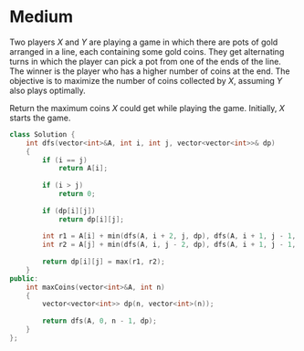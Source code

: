 # Medium

Two players $X$ and $Y$ are playing a game in which there are pots of gold arranged in a line, each containing some gold coins. They get alternating turns in which the player can pick a pot from one of the ends of the line. The winner is the player who has a higher number of coins at the end. The objective is to maximize the number of coins collected by $X$, assuming $Y$ also plays optimally.

Return the maximum coins $X$ could get while playing the game. Initially, $X$ starts the game.

```cpp
class Solution {
    int dfs(vector<int>&A, int i, int j, vector<vector<int>>& dp)
    {
        if (i == j)
            return A[i];
            
        if (i > j)
            return 0;
            
        if (dp[i][j])
            return dp[i][j];
            
        int r1 = A[i] + min(dfs(A, i + 2, j, dp), dfs(A, i + 1, j - 1, dp));
        int r2 = A[j] + min(dfs(A, i, j - 2, dp), dfs(A, i + 1, j - 1, dp));
        
        return dp[i][j] = max(r1, r2);
    }
public:
    int maxCoins(vector<int>&A, int n)
    {
        vector<vector<int>> dp(n, vector<int>(n));
        
        return dfs(A, 0, n - 1, dp);
    }
};
```
